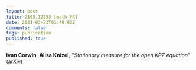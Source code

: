 ```yaml
---
layout: post
title: 2103.12253 [math.PR]
date: 2021-03-23T01:40:03Z
comments: false
tags: publication
published: true
---
```


<b>Ivan Corwin</b>, <b>Alisa Knizel</b>, "<i>Stationary measure for the open KPZ equation</i>" ([arXiv](http://arxiv.org/abs/2103.12253v2))
